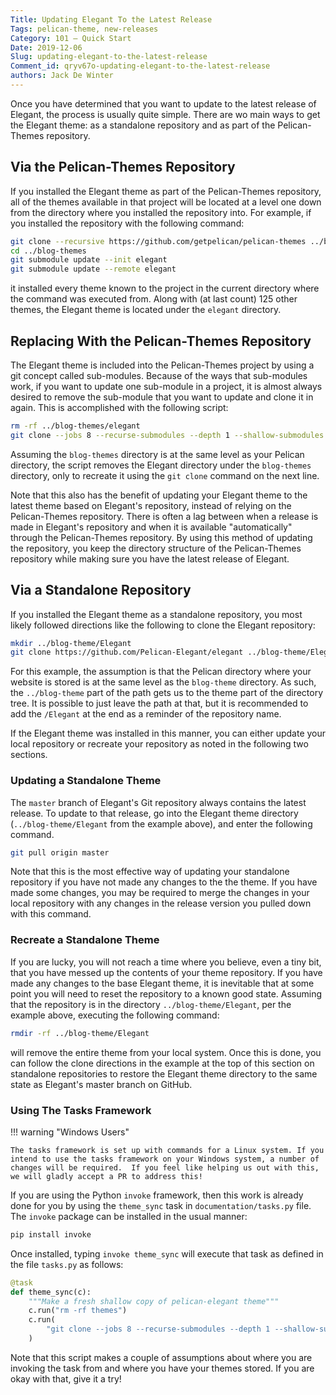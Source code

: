 ```yaml
---
Title: Updating Elegant To the Latest Release
Tags: pelican-theme, new-releases
Category: 101 — Quick Start
Date: 2019-12-06
Slug: updating-elegant-to-the-latest-release
Comment_id: qryv67o-updating-elegant-to-the-latest-release
authors: Jack De Winter
---
```


Once you have determined that you want to update to the latest release of Elegant, the
process is usually quite simple. There are wo main ways to get the Elegant theme: as
a standalone repository and as part of the Pelican-Themes repository.

## Via the Pelican-Themes Repository

If you installed the Elegant theme as part of the Pelican-Themes repository, all of
the themes available in that project will be located at a level one down from the
directory where you installed the repository into. For example, if you installed
the repository with the following command:

```bash
git clone --recursive https://github.com/getpelican/pelican-themes ../blog-themes
cd ../blog-themes
git submodule update --init elegant
git submodule update --remote elegant
```

it installed every theme known to the project in the current directory where the command
was executed from. Along with (at last count) 125 other themes, the Elegant theme is
located under the `elegant` directory.

## Replacing With the Pelican-Themes Repository

The Elegant theme is included into the Pelican-Themes project by using a git concept
called sub-modules. Because of the ways that sub-modules work, if you want to update
one sub-module in a project, it is almost always desired to remove the sub-module that
you want to update and clone it in again. This is accomplished with the following script:

```bash
rm -rf ../blog-themes/elegant
git clone --jobs 8 --recurse-submodules --depth 1 --shallow-submodules https://github.com/Pelican-Elegant/elegant.git ../blog-themes/elegant
```

Assuming the `blog-themes` directory is at the same level as your Pelican directory, the
script removes the Elegant directory under the `blog-themes` directory, only to recreate
it using the `git clone` command on the next line.

Note that this also has the benefit of updating your Elegant theme to the latest theme
based on Elegant's repository, instead of relying on the Pelican-Themes repository.
There is often a lag between when a release is made in Elegant's repository and when
it is available "automatically" through the Pelican-Themes repository. By using this
method of updating the repository, you keep the directory structure of the Pelican-Themes
repository while making sure you have the latest release of Elegant.

## Via a Standalone Repository

If you installed the Elegant theme as a standalone repository, you most likely followed
directions like the following to clone the Elegant repository:

```bash
mkdir ../blog-theme/Elegant
git clone https://github.com/Pelican-Elegant/elegant ../blog-theme/Elegant
```

For this example, the assumption is that the Pelican directory where your website is
stored is at the same level as the `blog-theme` directory. As such, the `../blog-theme`
part of the path gets us to the theme part of the directory tree. It is possible to just
leave the path at that, but it is recommended to add the `/Elegant` at the end as a
reminder of the repository name.

If the Elegant theme was installed in this manner, you can either update your local
repository or recreate your repository as noted in the following two sections.

### Updating a Standalone Theme

The `master` branch of Elegant's Git repository always contains the latest release. To
update to that release, go into the Elegant theme directory (`../blog-theme/Elegant`
from the example above), and enter the following command.

```bash
git pull origin master
```

Note that this is the most effective way of updating your standalone repository if you
have not made any changes to the the theme. If you have made some changes, you may be
required to merge the changes in your local repository with any changes in the release
version you pulled down with this command.

### Recreate a Standalone Theme

If you are lucky, you will not reach a time where you believe, even a tiny bit, that you
have messed up the contents of your theme repository. If you have made any changes to the
base Elegant theme, it is inevitable that at some point you will need to reset the
repository to a known good state. Assuming that the repository is in the directory
`../blog-theme/Elegant`, per the example above, executing the following command:

```bash
rmdir -rf ../blog-theme/Elegant
```

will remove the entire theme from your local system. Once this is done, you can follow
the clone directions in the example at the top of this section on standalone
repositories to restore the Elegant theme directory to the same state as Elegant's
master branch on GitHub.

### Using The Tasks Framework

!!! warning "Windows Users"

    The tasks framework is set up with commands for a Linux system. If you intend to use the tasks framework on your Windows system, a number of changes will be required.  If you feel like helping us out with this, we will gladly accept a PR to address this!

If you are using the Python `invoke` framework, then this work is already done for you by
using the `theme_sync` task in `documentation/tasks.py` file. The `invoke` package can
be installed in the usual manner:

```bash
pip install invoke
```

Once installed, typing `invoke theme_sync` will execute that task as defined in the
file `tasks.py` as follows:

```Python
@task
def theme_sync(c):
    """Make a fresh shallow copy of pelican-elegant theme"""
    c.run("rm -rf themes")
    c.run(
        "git clone --jobs 8 --recurse-submodules --depth 1 --shallow-submodules https://github.com/Pelican-Elegant/elegant.git themes/elegant"
    )
```

Note that this script makes a couple of assumptions about where you are invoking the
task from and where you have your themes stored. If you are okay with that, give it a
try!
